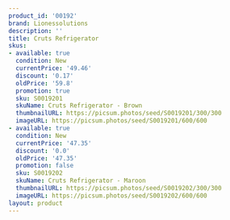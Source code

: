 ```yaml
---
product_id: '00192'
brand: Lionessolutions
description: ''
title: Cruts Refrigerator
skus:
- available: true
  condition: New
  currentPrice: '49.46'
  discount: '0.17'
  oldPrice: '59.8'
  promotion: true
  sku: S0019201
  skuName: Cruts Refrigerator - Brown
  thumbnailURL: https://picsum.photos/seed/S0019201/300/300
  imageURL: https://picsum.photos/seed/S0019201/600/600
- available: true
  condition: New
  currentPrice: '47.35'
  discount: '0.0'
  oldPrice: '47.35'
  promotion: false
  sku: S0019202
  skuName: Cruts Refrigerator - Maroon
  thumbnailURL: https://picsum.photos/seed/S0019202/300/300
  imageURL: https://picsum.photos/seed/S0019202/600/600
layout: product
---
```

